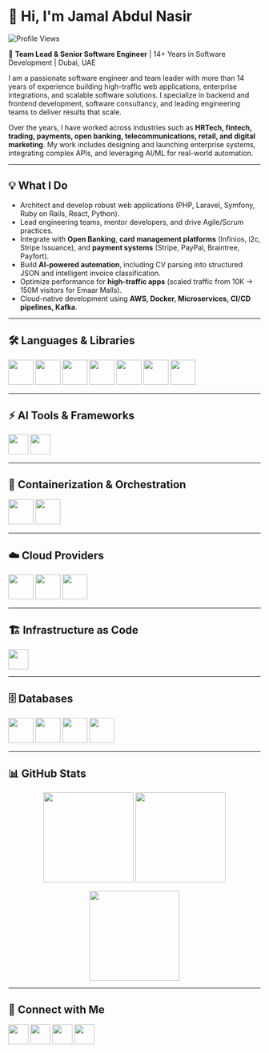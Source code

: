 # 👋 Hi, I'm Jamal Abdul Nasir  

![Profile Views](https://komarev.com/ghpvc/?username=your-username&label=Profile%20Views&color=blueviolet&style=flat-square)

🚀 **Team Lead & Senior Software Engineer** | 14+ Years in Software Development | Dubai, UAE  

I am a passionate software engineer and team leader with more than 14 years of experience building high-traffic web applications, enterprise integrations, and scalable software solutions. I specialize in backend and frontend development, software consultancy, and leading engineering teams to deliver results that scale.  

Over the years, I have worked across industries such as **HRTech, fintech, trading, payments, open banking, telecommunications, retail, and digital marketing**. My work includes designing and launching enterprise systems, integrating complex APIs, and leveraging AI/ML for real-world automation.  

---

## 💡 What I Do
- Architect and develop robust web applications (PHP, Laravel, Symfony, Ruby on Rails, React, Python).  
- Lead engineering teams, mentor developers, and drive Agile/Scrum practices.  
- Integrate with **Open Banking**, **card management platforms** (Infinios, i2c, Stripe Issuance), and **payment systems** (Stripe, PayPal, Braintree, Payfort).  
- Build **AI-powered automation**, including CV parsing into structured JSON and intelligent invoice classification.  
- Optimize performance for **high-traffic apps** (scaled traffic from 10K → 150M visitors for Emaar Malls).  
- Cloud-native development using **AWS, Docker, Microservices, CI/CD pipelines, Kafka**. 

---

## 🛠️ Languages & Libraries
<p>
  <img src="https://cdn.jsdelivr.net/gh/devicons/devicon/icons/python/python-original.svg#gh-dark-mode-only" width="50" height="50"/>
  <img src="https://cdn.jsdelivr.net/gh/devicons/devicon/icons/php/php-original.svg#gh-dark-mode-only" width="50" height="50"/>
  <img src="https://cdn.jsdelivr.net/gh/devicons/devicon/icons/codeigniter/codeigniter-plain-wordmark.svg#gh-dark-mode-only" width="50" height="50"/>
  <img src="https://cdn.jsdelivr.net/gh/devicons/devicon/icons/laravel/laravel-original-wordmark.svg#gh-dark-mode-only" width="50" height="50"/>
  <img src="https://cdn.jsdelivr.net/gh/devicons/devicon/icons/javascript/javascript-original.svg#gh-dark-mode-only" width="50" height="50"/>
  <img src="https://cdn.jsdelivr.net/gh/devicons/devicon/icons/typescript/typescript-original.svg#gh-dark-mode-only" width="50" height="50"/>
  <img src="https://cdn.jsdelivr.net/gh/devicons/devicon/icons/bash/bash-original.svg#gh-dark-mode-only" width="50" height="50"/>
</p>

---

## ⚡ AI Tools & Frameworks
<p>
  <img src="https://img.shields.io/badge/ChatGPT-74aa9c?logo=openai&logoColor=white&style=flat-square"height="40"/>
  <img src="https://img.shields.io/badge/Gemini-4285F4?logo=google&logoColor=white&style=flat-square" height="40"/>
</p>

---

## 🐳 Containerization & Orchestration
<p>
  <img src="https://cdn.jsdelivr.net/gh/devicons/devicon/icons/docker/docker-original.svg#gh-dark-mode-only" width="50" height="50"/>
  <img src="https://cdn.jsdelivr.net/gh/devicons/devicon/icons/kubernetes/kubernetes-plain.svg#gh-dark-mode-only" width="50" height="50"/>
</p>

---

## ☁️ Cloud Providers
<p>
  <img src="https://cdn.jsdelivr.net/gh/devicons/devicon/icons/amazonwebservices/amazonwebservices-original-wordmark.svg#gh-dark-mode-only" width="50" height="50"/>
  <img src="https://cdn.jsdelivr.net/gh/devicons/devicon/icons/googlecloud/googlecloud-original.svg#gh-dark-mode-only" width="50" height="50"/>
  <img src="https://cdn.jsdelivr.net/gh/devicons/devicon/icons/azure/azure-original.svg#gh-dark-mode-only" width="50" height="50"/>
</p>

---

## 🏗️ Infrastructure as Code
<p>
  <img src="https://img.shields.io/badge/GitHub%20Actions-2088FF?logo=github-actions&logoColor=white&style=flat-square" height="40"/>
</p>

---

## 🗄️ Databases
<p>
  <img src="https://cdn.jsdelivr.net/gh/devicons/devicon/icons/mysql/mysql-original.svg#gh-dark-mode-only" width="50" height="50"/>
  <img src="https://cdn.jsdelivr.net/gh/devicons/devicon/icons/postgresql/postgresql-original.svg#gh-dark-mode-only" width="50" height="50"/>
  <img src="https://cdn.jsdelivr.net/gh/devicons/devicon/icons/mongodb/mongodb-original.svg#gh-dark-mode-only" width="50" height="50"/>
  <img src="https://cdn.jsdelivr.net/gh/devicons/devicon/icons/redis/redis-original.svg#gh-dark-mode-only" width="50" height="50"/>
</p>

---

## 📊 GitHub Stats
<p align="center">
  <img src="https://github-readme-stats.vercel.app/api?username=jamalnasir&show_icons=true&theme=radical&hide_border=true" height="180"/>
  <img src="https://github-readme-stats.vercel.app/api/top-langs/?username=jamalnasir&layout=compact&theme=radical&hide_border=true" height="180"/>
</p>

<p align="center">
  <img src="https://github-readme-streak-stats.herokuapp.com/?user=jamalnasir&theme=radical&hide_border=true" height="180"/>
</p>

---

## 🤝 Connect with Me
<p>
  <a href="https://www.linkedin.com/in/jamal-a-nasir"><img src="https://cdn.jsdelivr.net/gh/devicons/devicon/icons/linkedin/linkedin-original.svg#gh-dark-mode-only" width="40" height="40"/></a>
  <a href="https://instagram.com/your-instagram"><img src="https://cdn.jsdelivr.net/gh/devicons/devicon/icons/facebook/facebook-original.svg#gh-dark-mode-only" width="40" height="40"/></a>
  <a href="https://twitter.com/sybergeek"><img src="https://cdn.jsdelivr.net/gh/devicons/devicon/icons/twitter/twitter-original.svg#gh-dark-mode-only" width="40" height="40"/></a>
  <a href="https://jamalabdulnasir.tech"><img src="https://img.icons8.com/ios-filled/ffffff/resume.png" width="40" height="40"/></a>
</p>
